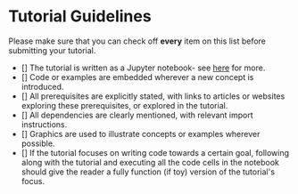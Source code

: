 # Tutorial Guidelines
Please make sure that you can check off  **every** item on this list before submitting your tutorial.

 - [] The tutorial is written as a Jupyter notebook- see [here](https://jupyter.org/) for more.
 - [] Code or examples are embedded wherever a new concept is introduced.
 - [] All prerequisites are explicitly stated, with links to articles or websites exploring these prerequisites, or explored in the tutorial.
 - [] All dependencies are clearly mentioned, with relevant import instructions.
 - [] Graphics are used to illustrate concepts or examples wherever possible.
 - [] If the tutorial focuses on writing code towards a certain goal, following along with the tutorial and executing all the code cells in the notebook should give the reader a fully function (if toy) version of the tutorial's focus.
 